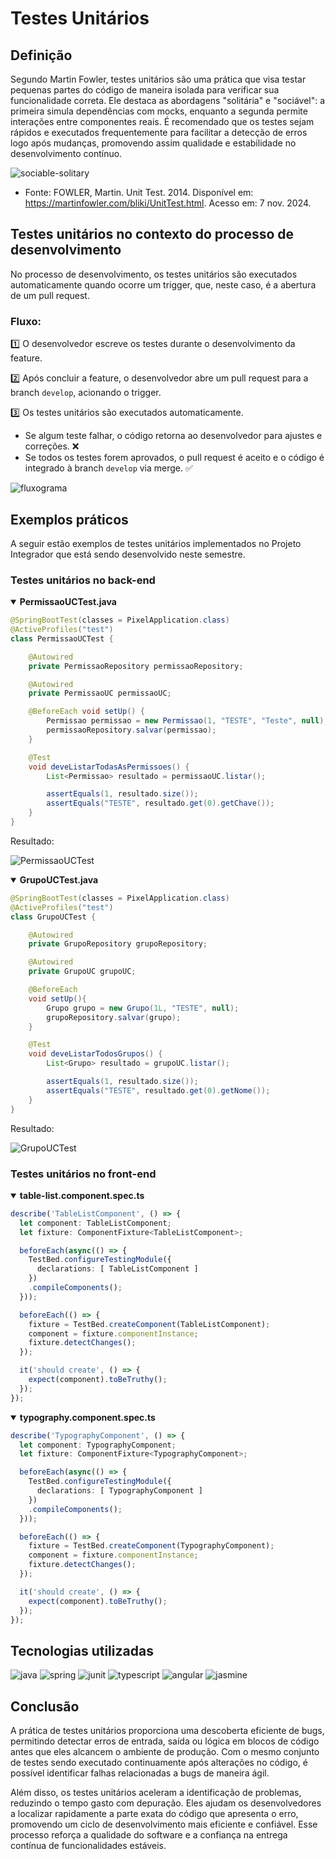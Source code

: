 # Testes Unitários

## Definição

Segundo Martin Fowler, testes unitários são uma prática que visa testar pequenas partes do código de maneira isolada para verificar sua funcionalidade correta. Ele destaca as abordagens "solitária" e "sociável": a primeira simula dependências com mocks, enquanto a segunda permite interações entre componentes reais. É recomendado que os testes sejam rápidos e executados frequentemente para facilitar a detecção de erros logo após mudanças, promovendo assim qualidade e estabilidade no desenvolvimento contínuo.

![sociable-solitary](https://martinfowler.com/bliki/images/unitTest/isolate.png)

- Fonte: FOWLER, Martin. Unit Test. 2014. Disponível em: https://martinfowler.com/bliki/UnitTest.html. Acesso em: 7 nov. 2024.

## Testes unitários no contexto do processo de desenvolvimento

No processo de desenvolvimento, os testes unitários são executados automaticamente quando ocorre um trigger, que, neste caso, é a abertura de um pull request.

### Fluxo:

1️⃣ O desenvolvedor escreve os testes durante o desenvolvimento da feature.

2️⃣ Após concluir a feature, o desenvolvedor abre um pull request para a branch `develop`, acionando o trigger.

3️⃣ Os testes unitários são executados automaticamente.
- Se algum teste falhar, o código retorna ao desenvolvedor para ajustes e correções. ❌
- Se todos os testes forem aprovados, o pull request é aceito e o código é integrado à branch `develop` via merge. ✅

![fluxograma](https://github.com/user-attachments/assets/b04e4d73-c53d-4339-b575-8038799ddbfd)

## Exemplos práticos

A seguir estão exemplos de testes unitários implementados no Projeto Integrador que está sendo desenvolvido neste semestre.

### Testes unitários no back-end

<details open>
<summary>  
  <b> PermissaoUCTest.java </b>
</summary>

```java
@SpringBootTest(classes = PixelApplication.class)
@ActiveProfiles("test")
class PermissaoUCTest {

    @Autowired
    private PermissaoRepository permissaoRepository;

    @Autowired
    private PermissaoUC permissaoUC;

    @BeforeEach void setUp() {
        Permissao permissao = new Permissao(1, "TESTE", "Teste", null);
        permissaoRepository.salvar(permissao);
    }

    @Test
    void deveListarTodasAsPermissoes() {
        List<Permissao> resultado = permissaoUC.listar();

        assertEquals(1, resultado.size());
        assertEquals("TESTE", resultado.get(0).getChave());
    }
}
```

Resultado:

![PermissaoUCTest](https://github.com/user-attachments/assets/d09e9991-37ce-4c19-b379-f9ac4a85467e)

</details>

<details open>
<summary>
  <b> GrupoUCTest.java </b>
</summary>

```java
@SpringBootTest(classes = PixelApplication.class)
@ActiveProfiles("test")
class GrupoUCTest {

    @Autowired
    private GrupoRepository grupoRepository;

    @Autowired
    private GrupoUC grupoUC;

    @BeforeEach
    void setUp(){
        Grupo grupo = new Grupo(1L, "TESTE", null);
        grupoRepository.salvar(grupo);
    }

    @Test
    void deveListarTodosGrupos() {
        List<Grupo> resultado = grupoUC.listar();

        assertEquals(1, resultado.size());
        assertEquals("TESTE", resultado.get(0).getNome());
    }
}
```

Resultado:

![GrupoUCTest](https://github.com/user-attachments/assets/869c25b3-54ea-4ddd-ad7d-636b939a9115)

</details>

### Testes unitários no front-end

<details open>
<summary>
  <b> table-list.component.spec.ts </b>
</summary>

```typescript
describe('TableListComponent', () => {
  let component: TableListComponent;
  let fixture: ComponentFixture<TableListComponent>;

  beforeEach(async(() => {
    TestBed.configureTestingModule({
      declarations: [ TableListComponent ]
    })
    .compileComponents();
  }));

  beforeEach(() => {
    fixture = TestBed.createComponent(TableListComponent);
    component = fixture.componentInstance;
    fixture.detectChanges();
  });

  it('should create', () => {
    expect(component).toBeTruthy();
  });
});
```
</details>

<details open>
<summary>
  <b> typography.component.spec.ts </b>
</summary>

```typescript
describe('TypographyComponent', () => {
  let component: TypographyComponent;
  let fixture: ComponentFixture<TypographyComponent>;

  beforeEach(async(() => {
    TestBed.configureTestingModule({
      declarations: [ TypographyComponent ]
    })
    .compileComponents();
  }));

  beforeEach(() => {
    fixture = TestBed.createComponent(TypographyComponent);
    component = fixture.componentInstance;
    fixture.detectChanges();
  });

  it('should create', () => {
    expect(component).toBeTruthy();
  });
});
```
</details>

## Tecnologias utilizadas

![java](https://github.com/user-attachments/assets/99d67934-179e-4739-a998-7eb745f64222)
![spring](https://github.com/user-attachments/assets/5a371f1e-11e8-4685-840d-b20d7666bde8)
![junit](https://github.com/user-attachments/assets/3c14bef1-0146-4195-8515-d1fe7f788249)
![typescript](https://github.com/user-attachments/assets/09006569-9e06-40bc-bd81-3805ce4c0031)
![angular](https://github.com/user-attachments/assets/5b7c18f4-e3eb-4dea-9b0c-56f5c306da76)
![jasmine](https://github.com/user-attachments/assets/41a07017-0233-480d-a9d3-806c6a755312)

## Conclusão

A prática de testes unitários proporciona uma descoberta eficiente de bugs, permitindo detectar erros de entrada, saída ou lógica em blocos de código antes que eles alcancem o ambiente de produção. Com o mesmo conjunto de testes sendo executado continuamente após alterações no código, é possível identificar falhas relacionadas a bugs de maneira ágil.

Além disso, os testes unitários aceleram a identificação de problemas, reduzindo o tempo gasto com depuração. Eles ajudam os desenvolvedores a localizar rapidamente a parte exata do código que apresenta o erro, promovendo um ciclo de desenvolvimento mais eficiente e confiável. Esse processo reforça a qualidade do software e a confiança na entrega contínua de funcionalidades estáveis.
